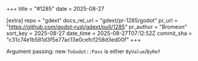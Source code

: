 +++
title = "#1285"
date = 2025-08-27

[extra]
repo = "gdext"
docs_rel_url = "gdext/pr-1285/godot"
pr_url = "https://github.com/godot-rust/gdext/pull/1285"
pr_author = "Bromeon"
sort_key = 2025-08-27
date_time = 2025-08-27T07:12:52Z
commit_sha = "c31c74e1b581d3f5e77ac13e0cefcf258d3ed00f"
+++

Argument passing: new `ToGodot::Pass` is either `ByValue`/`ByRef`
